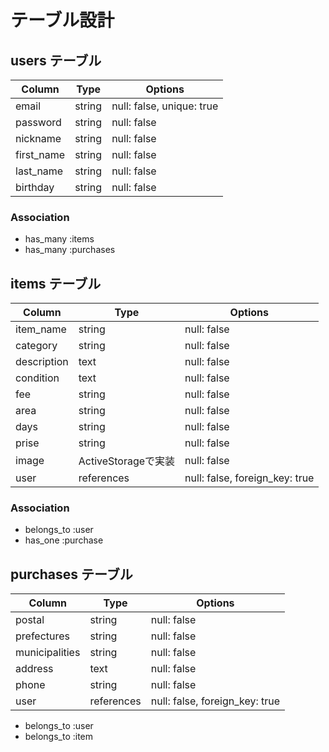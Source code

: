 # テーブル設計

## users テーブル

| Column     | Type   | Options                   |
| ---------- | ------ | ------------------------- |
| email      | string | null: false, unique: true |
| password   | string | null: false               |
| nickname   | string | null: false               |
| first_name | string | null: false               |
| last_name  | string | null: false               |
| birthday   | string | null: false               |

### Association

- has_many :items
- has_many :purchases

## items テーブル

| Column      | Type               | Options                        |
| ----------- | ------------------ | ------------------------------ |
| item_name   | string             | null: false                    |
| category    | string             | null: false                    |
| description | text               | null: false                    |
| condition   | text               | null: false                    |
| fee         | string             | null: false                    |
| area        | string             | null: false                    |
| days        | string             | null: false                    |
| prise       | string             | null: false                    |
| image       | ActiveStorageで実装 | null: false                    |
| user        | references         | null: false, foreign_key: true |

### Association

- belongs_to :user
- has_one :purchase

## purchases テーブル

| Column         | Type       | Options                        |
| -------------- | -----------| ------------------------------ |
| postal         | string     | null: false                    |
| prefectures    | string     | null: false                    |
| municipalities | string     | null: false                    |
| address        | text       | null: false                    |
| phone          | string     | null: false                    |
| user           | references | null: false, foreign_key: true |

- belongs_to :user
- belongs_to :item